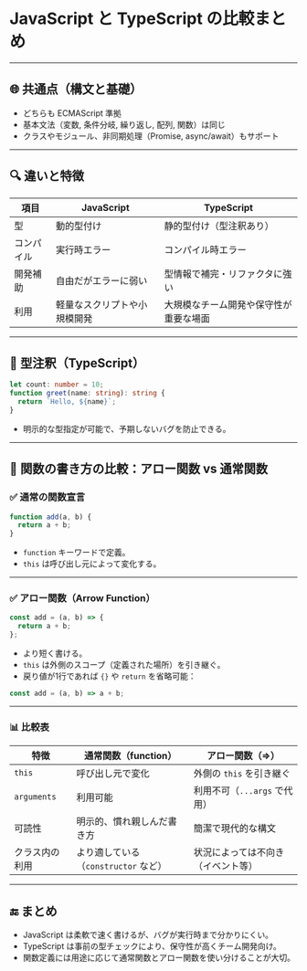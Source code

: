 # JavaScript と TypeScript の比較まとめ

---

## 🌐 共通点（構文と基礎）

- どちらも ECMAScript 準拠
- 基本文法（変数, 条件分岐, 繰り返し, 配列, 関数）は同じ
- クラスやモジュール、非同期処理（Promise, async/await）もサポート

---

## 🔍 違いと特徴

| 項目             | JavaScript                       | TypeScript                                 |
|------------------|----------------------------------|---------------------------------------------|
| 型               | 動的型付け                       | 静的型付け（型注釈あり）                   |
| コンパイル       | 実行時エラー                     | コンパイル時エラー                         |
| 開発補助         | 自由だがエラーに弱い             | 型情報で補完・リファクタに強い             |
| 利用             | 軽量なスクリプトや小規模開発     | 大規模なチーム開発や保守性が重要な場面     |

---

## 🧪 型注釈（TypeScript）

```typescript
let count: number = 10;
function greet(name: string): string {
  return `Hello, ${name}`;
}
```

- 明示的な型指定が可能で、予期しないバグを防止できる。

---

## 🧭 関数の書き方の比較：アロー関数 vs 通常関数

### ✅ 通常の関数宣言

```javascript
function add(a, b) {
  return a + b;
}
```

- `function` キーワードで定義。
- `this` は呼び出し元によって変化する。

---

### ✅ アロー関数（Arrow Function）

```javascript
const add = (a, b) => {
  return a + b;
};
```

- より短く書ける。
- `this` は外側のスコープ（定義された場所）を引き継ぐ。
- 戻り値が1行であれば `{}` や `return` を省略可能：

```javascript
const add = (a, b) => a + b;
```

---

### 📊 比較表

| 特徴               | 通常関数（function）            | アロー関数（=>）                       |
|--------------------|----------------------------------|----------------------------------------|
| `this`             | 呼び出し元で変化                 | 外側の `this` を引き継ぐ               |
| `arguments`        | 利用可能                         | 利用不可（`...args` で代用）           |
| 可読性             | 明示的、慣れ親しんだ書き方       | 簡潔で現代的な構文                     |
| クラス内の利用     | より適している（`constructor` など） | 状況によっては不向き（イベント等）     |

---

## 🔚 まとめ

- JavaScript は柔軟で速く書けるが、バグが実行時まで分かりにくい。
- TypeScript は事前の型チェックにより、保守性が高くチーム開発向け。
- 関数定義には用途に応じて通常関数とアロー関数を使い分けることが大切。
